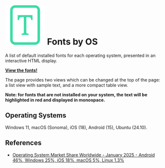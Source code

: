# ![logo](https://github.com/dcog989/Default-fonts-per-OS/blob/main/favicon.svg) Fonts by OS

A list of default installed fonts for each operating system, presented in an interactive HTML display.

**[View the fonts!](https://rawcdn.githack.com/dcog989/Default-fonts-per-OS/82066fbac0aba7c0991e21f8ba11555e032c8675/index.html)**

The page provides two views which can be changed at the top of the page: a list view with sample text, and a more compact table view.

**Note: for fonts that are not installed on your system, the text will be highlighted in red and displayed in monospace.**

## Operating Systems

Windows 11, macOS (Sonoma), iOS (18), Android (15), Ubuntu (24.10).

## References

- [Operating System Market Share Worldwide - January 2025 - Android 46%, Windows 25%, iOS 18%, macOS 5%, Linux 1.3%](https://gs.statcounter.com/os-market-share/all/)

